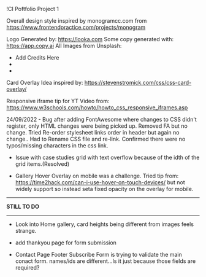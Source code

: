 !CI Poftfolio Project 1

Overall design style inspired by monogramcc.com from https://www.frontendpractice.com/projects/monogram

Logo Generated by: https://looka.com
Some copy generated with: https://app.copy.ai
All Images from Unsplash:

- Add Credits Here
-
-

Card Overlay Idea inspired by: https://stevenstromick.com/css/css-card-overlay/

Responsive iframe tip for YT Video from: https://www.w3schools.com/howto/howto_css_responsive_iframes.asp

24/09/2022 - Bug after adding FontAwesome where changes to CSS didn't register, only HTML changes were being picked up.
Removed FA but no change. Tried Re-order stylesheet links order in header but again no change..
Had to Rename CSS file and re-link. Confirmed there were no typos/missing characters in the css link.

- Issue with case studies grid with text overflow because of the idth of the grid items.(Resolved)



- Gallery Hover Overlay on mobile was a challenge. Tried tip from:
https://time2hack.com/can-i-use-hover-on-touch-devices/ but not widely support so instead seta fixed opacity on the overlay for mobile.


***************************************
**************STILL TO DO**************
***************************************

- Look into Home gallery, card heights being different from images feels strange.

- add thankyou page for form submission

- Contact Page Footer Subscribe Form is trying to validate the main conact form. names/ids are different...Is it just because those fields are required?